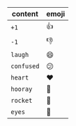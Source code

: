 content    | emoji
-----------|------
`+1`       | :+1:
`-1`       | :-1:
`laugh`    | :smile:
`confused` | :confused:
`heart`    | :heart:
`hooray`   | :tada:
`rocket`   | :rocket:
`eyes`     | :eyes:
